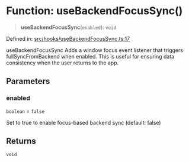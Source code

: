 # Function: useBackendFocusSync()

> **useBackendFocusSync**(`enabled`): `void`

Defined in: [src/hooks/useBackendFocusSync.ts:17](https://github.com/Nick2bad4u/Uptime-Watcher/blob/dca5483e793478722cd3e6e125cafcec5fc771f0/src/hooks/useBackendFocusSync.ts#L17)

useBackendFocusSync
Adds a window focus event listener that triggers fullSyncFromBackend when enabled.
This is useful for ensuring data consistency when the user returns to the app.

## Parameters

### enabled

`boolean` = `false`

Set to true to enable focus-based backend sync (default: false)

## Returns

`void`
